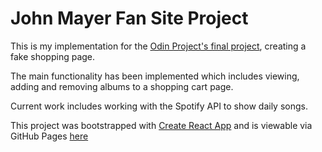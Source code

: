 
# John Mayer Fan Site Project

This is my implementation for the [Odin Project's final project](https://www.theodinproject.com/lessons/node-path-javascript-shopping-cart), creating a fake shopping page.

The main functionality has been implemented which includes viewing, adding and removing albums to a shopping cart page.

Current work includes working with the Spotify API to show daily songs.

This project was bootstrapped with [Create React App](https://github.com/facebook/create-react-app) and is viewable via GitHub Pages [here](https://jluong23.github.io/shopping-cart-project/)

